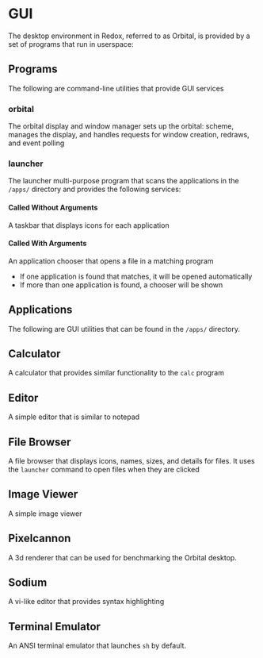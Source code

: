 # GUI

The desktop environment in Redox, referred to as Orbital, is provided by a set of programs that run in userspace:

## Programs
The following are command-line utilities that provide GUI services

### orbital
The orbital display and window manager sets up the orbital: scheme, manages the display, and handles requests for window creation, redraws, and event polling

### launcher
The launcher multi-purpose program that scans the applications in the `/apps/` directory and provides the following services:

#### Called Without Arguments
A taskbar that displays icons for each application

#### Called With Arguments
An application chooser that opens a file in a matching program
- If one application is found that matches, it will be opened automatically
- If more than one application is found, a chooser will be shown

## Applications
The following are GUI utilities that can be found in the `/apps/` directory.

## Calculator
A calculator that provides similar functionality to the `calc` program

## Editor
A simple editor that is similar to notepad

## File Browser
A file browser that displays icons, names, sizes, and details for files. It uses the `launcher` command to open files when they are clicked

## Image Viewer
A simple image viewer

## Pixelcannon
A 3d renderer that can be used for benchmarking the Orbital desktop.

## Sodium
A vi-like editor that provides syntax highlighting

## Terminal Emulator
An ANSI terminal emulator that launches `sh` by default.
